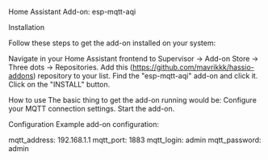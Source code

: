 
Home Assistant Add-on: esp-mqtt-aqi



Installation

Follow these steps to get the add-on installed on your system:

Navigate in your Home Assistant frontend to Supervisor -> Add-on Store -> Three dots -> Repositories. Add this (https://github.com/mavrikkk/hassio-addons) repository to your list.
Find the "esp-mqtt-aqi" add-on and click it.
Click on the "INSTALL" button.



How to use
The basic thing to get the add-on running would be:
Configure your MQTT connection settings.
Start the add-on.



Configuration
Example add-on configuration:

mqtt_address: 192.168.1.1
mqtt_port: 1883
mqtt_login: admin
mqtt_password: admin

